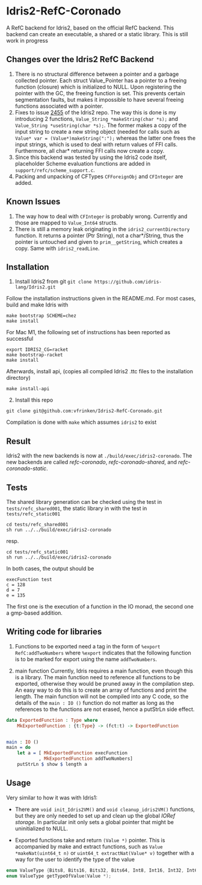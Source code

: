 # Idris2-RefC-Coronado
A RefC backend for Idris2, based on the official RefC backend. This backend can create an executable, a shared or a static library. This is still work in progress


## Changes over the Idris2 RefC Backend
1. There is no structural difference between a pointer and a garbage collected pointer. Each struct Value_Pointer has a pointer to a freeing function (closure) which is initialized to NULL. Upon registering the pointer with the GC, the freeing function is set. This prevents certain segmentation faults, but makes it impossible to have several freeing functions associated with a pointer.
2. Fixes to issue [2455](https://github.com/idris-lang/Idris2/issues/2455) of the Idris2 repo. The way this is done is my introducing 2 functions,
`Value_String *makeString(char *s);` and `Value_String *useString(char *s);`. The former makes a copy of the input string to create a new string object (needed for calls such as `Value* var = (Value*)makeString(":");` whereas the latter one frees the input strings, which is used to deal with return values of FFI calls. Furthermore, all char* returning FFI calls now create a copy.
3. Since this backend was tested by using the Idris2 code itself, placeholder Scheme evaluation functions are added in `support/refc/scheme_support.c`. 
4. Packing and unpacking of CFTypes `CFForeignObj` and `CFInteger` are added.

## Known Issues
1. The way how to deal with `CFInteger` is probably wrong. Currently and those are mapped to `Value_Int64` structs.
2. There is still a memory leak originating in the `idris2_currentDirectory` function. It returns a pointer (Ptr String), not a char*/String, thus the pointer is untouched and given to `prim__getString`, which creates a copy. Same with `idris2_readLine`.

## Installation
1. Install Idris2 from git
`git clone https://github.com/idris-lang/Idris2.git`

Follow the installation instructions given in the README.md. For most cases, build and make Idris with
```
make bootstrap SCHEME=chez
make install
```

For Mac M1, the following set of instructions has been reported as successful
```
export IDRIS2_CG=racket
make bootstrap-racket
make install
```

Afterwards, install api, (copies all compiled Idris2 .ttc files to the installation directory)

`make install-api`

2. Install this repo

`git clone git@github.com:vfrinken/Idris2-RefC-Coronado.git`

Compilation is done with `make` which assumes `idris2` to exist 

## Result
Idris2 with the new backends is now at `./build/exec/idris2-coronado`. The new backends are called
 _refc-coronado_,  _refc-coronado-shared_, and _refc-coronado-static_.

## Tests
The shared library generation can be checked using the test in `tests/refc_shared001`, the static library in with
the test in  `tests/refc_static001`
```
cd tests/refc_shared001
sh run ../../build/exec/idris2-coronado
```
resp.
```
cd tests/refc_static001
sh run ../../build/exec/idris2-coronado
```

In both cases, the output should be
```
execFunction test
c = 128
d = 7
e = 135
```
The first one is the execution of a function in the IO monad, the second one a gmp-based addition.


## Writing code for libraries
1. Functions to be exported need a tag in the form of
`%export RefC:addTwoNumbers`
where `%export` indicates that the following function is to be marked for export using the name `addTwoNumbers`.

2. main function
Currently, Idris requires a main function, even though this is a library. The main function need to reference all functions
to be exported, otherwise they would be pruned away in the compilation step. An easy way to do this is to create an array
of functions and print the length. The main function will not be compiled into any C code, so the details of the
`main : IO ()` function do not matter as long as the references to the functions are not erased, hence a putStrLn side effect.

```Idris
data ExportedFunction : Type where
    MkExportedFunction : {t:Type} -> (fct:t) -> ExportedFunction


main : IO ()
main = do
    let a = [ MkExportedFunction execFunction
            , MkExportedFunction addTwoNumbers]
    putStrLn $ show $ length a

```

## Usage
Very similar to how it was with Idris1:

- There are `void init_Idris2VM()` and `void cleanup_idris2VM()` functions, but they are only needed to set up and clean up the global *IORef storage*.
In particular init only sets a global pointer that might be uninitialized to NULL.

- Exported functions take and return `(Value *)` pointer. This is accompanied by make and extract functions, such as
`Value *makeNat(uint64_t n)`
or
`uint64_t extractNat(Value* v)`
together with a way for the user to identify the type of the value
```C
enum ValueType {Bits8, Bits16, Bits32, Bits64, Int8, Int16, Int32, Int64, Integer, Double, Char, String, Closure, Pointer, IdrisInternal};
enum ValueType getTypeOfValue(Value *);
```
